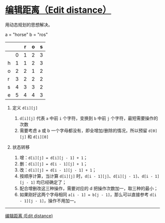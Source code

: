 # [编辑距离（Edit distance）](https://leetcode-cn.com/problems/edit-distance/)

用动态规划的思想解决。

a = "horse" b = "ros"

| | |r|o|s|
|-|-|-|-|-|
| |0|1|2|3|
|h|1|1|2|3|
|o|2|2|1|2|
|r|3|2|2|2|
|s|4|3|3|2|
|e|5|4|4|3|

1. 定义 `d[i][j]`
   1. `d[i][j]` 代表 `a` 中前 `i` 个字符，变换到 `b` 中前 `j` 个字符，最短需要操作的次数
   2. 需要考虑 a 或 b 一个字母都没有，即全增加/删除的情况，所以预留 `d[0][j]` 和 `d[i][0]`

2. 状态转移
   1. 增：`d[i][j] = d[i][j - 1] + 1`；
   2. 删：`d[i][j] = d[i - 1][j] + 1`；
   3. 改：`d[i][j] = d[i - 1][j - 1] + 1`；
   4. 按顺序计算，当计算 `d[i][j]` 时，`d[i - 1][j]`、`d[i][j - 1]`、`d[i - 1][j - 1]` 均已经确定了；
   5. 配合增删改这三种操作，需要对应的 d 把操作次数加一，取三种的最小；
   6. 如果刚好这两个字母相同 `a[i - 1] = b[j - 1]`，那么可以直接参考 `d[i - 1][j - 1]`，操作不用加一。

---
[编辑距离 (Edit distance)](https://www.dreamxu.com/books/dsa/dp/edit-distance.html)
